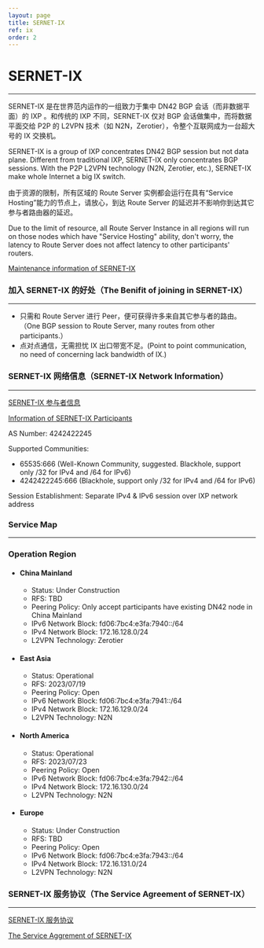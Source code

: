 ```yaml
---
layout: page
title: SERNET-IX
ref: ix
order: 2
---
```


# SERNET-IX
---
SERNET-IX 是在世界范内运作的一组致力于集中 DN42 BGP 会话（而非数据平面）的 IXP 。和传统的 IXP 不同，SERNET-IX 仅对 BGP 会话做集中，而将数据平面交给 P2P 的 L2VPN 技术（如 N2N，Zerotier），令整个互联网成为一台超大号的 IX 交换机。

SERNET-IX is a group of IXP concentrates DN42 BGP session but not data plane. Different from traditional IXP, SERNET-IX only concentrates BGP sessions. With the P2P L2VPN technology (N2N, Zerotier, etc.), SERNET-IX make whole Internet a big IX switch.

由于资源的限制，所有区域的 Route Server 实例都会运行在具有“Service Hosting”能力的节点上，请放心，到达 Route Server 的延迟并不影响你到达其它参与者路由器的延迟。

Due to the limit of resource, all Route Server Instance in all regions will run on those nodes which have "Service Hosting" ability, don't worry, the latency to Route Server does not affect latency to other participants' routers.

[Maintenance information of SERNET-IX](https://maintenance.sherpherd.top)

### 加入 SERNET-IX 的好处（The Benifit of joining in SERNET-IX）
---
  * 只需和 Route Server 进行 Peer，便可获得许多来自其它参与者的路由。（One BGP session to Route Server, many routes from other participants.）
  * 点对点通信，无需担忧 IX 出口带宽不足。(Point to point communication, no need of concerning lack bandwidth of IX.)

### SERNET-IX 网络信息（SERNET-IX Network Information）
---
[SERNET-IX 参与者信息](Participants_cn.html)

[Information of SERNET-IX Participants](Participants_en.html)

AS Number: 4242422245

Supported Communities:
  * 65535:666 (Well-Known Community, suggested. Blackhole, support only /32 for IPv4 and /64 for IPv6)
  * 4242422245:666 (Blackhole, support only /32 for IPv4 and /64 for IPv6)

Session Establishment: Separate IPv4 & IPv6 session over IXP network address

### Service Map
---
<div id="map"></div>
<script>
    var map = new L.Map("map", {
        center: new L.LatLng(34.307144, -226.40625),
        zoom: 2,
    });
    L.tileLayer('https://tile.openstreetmap.org/{z}/{x}/{y}.png', {
    maxZoom: 19,
    attribution: '&copy; <a href="http://www.openstreetmap.org/copyright">OpenStreetMap</a>'
    }).addTo(map);
    var marker_dg = L.marker([23.019076, -246.258545]).addTo(map).bindPopup("<br><b>Dongguan, Guangdong Province, China</b><br>Service Hosting<br>Direct Peering<br>SERNET-IX Participant (China Mainland)<br><br>");
    var marker_hk = L.marker([22.248429, -245.808105]).addTo(map).bindPopup("<br><b>Hong Kong, China</b><br>Service Hosting<br>Direct Peering<br>SERNET-IX Participant (East Asia)<br>SERNET-IX Direct Connect Point (East Asia)<br><br>");
    var marker_kr = L.marker([37.527154, -232.998047]).addTo(map).bindPopup("<br><b>Seoul, South Korea</b><br>Service Hosting<br>Direct Peering<br>SERNET-IX Participant (East Asia)<br>SERNET-IX Direct Connect Point (East Asia)<br><br>");
    var marker_us1 = L.marker([33.979809, -118.190918]).addTo(map).bindPopup("<br><b>Los Angeles, CA, United States</b><br>Direct Peering<br>SERNET-IX Participant (North America)<br>SERNET-IX Direct Connect Point (North America)<br><br>");
    var marker_de = L.marker([50.092393, -351.298828]).addTo(map).bindPopup("<br><b>Frankfurt, Germany</b><br>Direct Peering<br>SERNET-IX Participant (Europe)<br>SERNET-IX Direct Connect Point (Europe)<br><br>");
</script>

### Operation Region
*   #### China Mainland
    * Status: Under Construction
    * RFS: TBD
    * Peering Policy: Only accept participants have existing DN42 node in China Mainland
    * IPv6 Network Block: fd06:7bc4:e3fa:7940::/64
    * IPv4 Network Block: 172.16.128.0/24
    * L2VPN Technology: Zerotier
  
*  #### East Asia
    * Status: Operational
    * RFS: 2023/07/19
    * Peering Policy: Open
    * IPv6 Network Block: fd06:7bc4:e3fa:7941::/64
    * IPv4 Network Block: 172.16.129.0/24
    * L2VPN Technology: N2N

*  #### North America
    * Status: Operational
    * RFS: 2023/07/23
    * Peering Policy: Open
    * IPv6 Network Block: fd06:7bc4:e3fa:7942::/64
    * IPv4 Network Block: 172.16.130.0/24
    * L2VPN Technology: N2N

*  #### Europe
    * Status: Under Construction
    * RFS: TBD
    * Peering Policy: Open
    * IPv6 Network Block: fd06:7bc4:e3fa:7943::/64
    * IPv4 Network Block: 172.16.131.0/24
    * L2VPN Technology: N2N

### SERNET-IX 服务协议（The Service Agreement of SERNET-IX）
---
[SERNET-IX 服务协议](Agreement_SERNET_IX_cn.html)

[The Service Aggrement of SERNET-IX](Agreement_SERNET_IX_en.html)